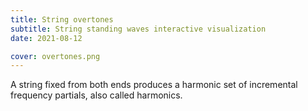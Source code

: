 ```yaml
---
title: String overtones
subtitle: String standing waves interactive visualization
date: 2021-08-12

cover: overtones.png
---
```


<script setup>
import overtones from './overtones.vue'
</script>

<overtones />

A string fixed from both ends produces a harmonic set of incremental frequency partials, also called harmonics.
